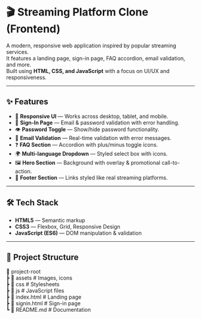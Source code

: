 # 🎬 Streaming Platform Clone (Frontend)

A modern, responsive web application inspired by popular streaming services.  
It features a landing page, sign-in page, FAQ accordion, email validation, and more.  
Built using **HTML, CSS, and JavaScript** with a focus on UI/UX and responsiveness.

---

## ✨ Features

- 🎨 **Responsive UI** — Works across desktop, tablet, and mobile.
- 🔐 **Sign-In Page** — Email & password validation with error handling.
- 👁️ **Password Toggle** — Show/hide password functionality.
- 📧 **Email Validation** — Real-time validation with error messages.
- ❓ **FAQ Section** — Accordion with plus/minus toggle icons.
- 🌍 **Multi-language Dropdown** — Styled select box with icons.
- 🖼️ **Hero Section** — Background with overlay & promotional call-to-action.
- 📜 **Footer Section** — Links styled like real streaming platforms.

---

## 🛠️ Tech Stack

- **HTML5** — Semantic markup
- **CSS3** — Flexbox, Grid, Responsive Design
- **JavaScript (ES6)** — DOM manipulation & validation

---

## 📂 Project Structure

📁 project-root <br>
 ┣ 📂 assets        # Images, icons <br>
 ┣ 📂 css           # Stylesheets <br>
 ┣ 📂 js            # JavaScript files <br>
 ┣ 📜 index.html    # Landing page <br>
 ┣ 📜 signin.html   # Sign-in page <br>
 ┗ 📜 README.md     # Documentation <br>



